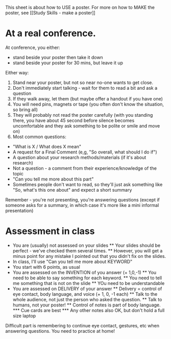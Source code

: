 This sheet is about how to USE a poster. For more on how to MAKE the poster, see [[Study Skills - make a poster]]

# At a real conference. 
At conference, you either:
* stand beside your poster then take it down
* stand beside your poster for 30 mins, but leave it up

Either way:
1) Stand near your poster, but not so near no-one wants to get close. 
2) Don't immediately start talking - wait for them to read a bit and ask a question
3) If they walk away, let them (but maybe offer a handout if you have one)
4) You will need pins, magnets or tape (you often don't know the situation, so bring all)
5) They will probably not read the poster carefully (with you standing there, you have about 45 second before silence becomes uncomfortable and they ask something to be polite or smile and move on)
6) Most common questions:
* "What is X / What does X mean"
* A request for a Final Comment (e,g, "So overall, what should I do if")
* A question about your research methods/materials (if it's about research)
* Not a question - a comment from their experience/knowledge of the topic
* "Can you tell me more about this part"
* Sometimes people don't want to read, so they'll just ask something like "So, what's this one about" and expect a short summary

Remember - you're not presenting, you're answering questions (except if someone asks for a summary, in which case it's more like a mini informal presentation)

# Assessment in class
* You are (usually) not assessed on your slides
** Your slides should be perfect - we've checked them several times. 
** However, you will get a minus point for any mistake I pointed out that you didn't fix on the slides.
* In class, I'll use "Can you tell me more about KEYWORD"
* You start with 6 points, as usual
* You are assessed on the INVENTION of you answer (+ 1,0,-1)
** You need to be able to say something for each keyword.
** You need to tell me something that is not on the slide
** YOu need to be understandable 
* You are assessed on DELIVERY of your answer
** Delivery = control of eye contact, body language, and voice (+ 1, 0, -1 each)
** Talk to the whole audience, not just the person who asked the question. 
** Talk to humans, not your poster!
** Control of notes is part of body language. 
*** Cue cards are best
*** Any other notes also OK, but don't hold a full size laptop


Difficult part is remembering to continue eye contact, gestures, etc when answering questions.
You need to practice at home!